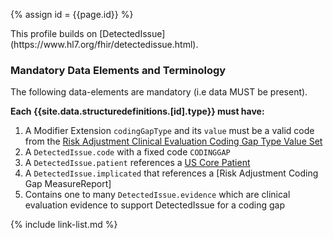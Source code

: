 
{% assign id = {{page.id}} %}
<div class="bg-info" markdown="1">
This profile builds on [DetectedIssue](https://www.hl7.org/fhir/detectedissue.html).

### Mandatory Data Elements and Terminology

The following data-elements are mandatory (i.e data MUST be present).

**Each {{site.data.structuredefinitions.[id].type}} must have:**

1. A Modifier Extension `codingGapType` and its `value` must be a valid code from the [Risk Adjustment Clinical Evaluation Coding Gap Type Value Set](ValueSet-clinical-evaluation-coding-gap-type.html)
1. A `DetectedIssue.code` with a fixed code `CODINGGAP`
1. A `DetectedIssue.patient` references a [US Core Patient](http://hl7.org/fhir/us/core/STU3.1.1/StructureDefinition-us-core-patient.html)
1. A `DetectedIssue.implicated` that references a [Risk Adjustment Coding Gap MeasureReport]
1. Contains one to many `DetectedIssue.evidence` which are clinical evaluation evidence to support DetectedIssue for a coding gap
</div>


{% include link-list.md %}
